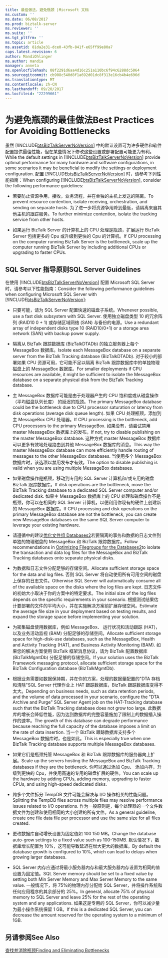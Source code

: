 ```yaml
---
title: 最佳做法，避免瓶颈 |Microsoft 文档
ms.custom: ''
ms.date: 06/08/2017
ms.prod: biztalk-server
ms.reviewer: ''
ms.suite: ''
ms.tgt_pltfrm: ''
ms.topic: article
ms.assetid: 81da2e31-dce0-43fb-841f-e65ff99e80a7
caps.latest.revision: 6
author: MandiOhlinger
ms.author: mandia
manager: anneta
ms.openlocfilehash: 08f2291d6aa4d16c251a110bc6f94c6288dc5064
ms.sourcegitcommit: cb908c540d8f1a692d01dc8f313e16cb4b4e696d
ms.translationtype: MT
ms.contentlocale: zh-CN
ms.lasthandoff: 09/20/2017
ms.locfileid: "22299661"
---
```

# <a name="best-practices-for-avoiding-bottlenecks"></a><span data-ttu-id="267b7-102">为避免瓶颈的最佳做法</span><span class="sxs-lookup"><span data-stu-id="267b7-102">Best Practices for Avoiding Bottlenecks</span></span>
<span data-ttu-id="267b7-103">虽然 [!INCLUDE[btsBizTalkServerNoVersion](../includes/btsbiztalkservernoversion-md.md)] 中的默认设置可为许多硬件和软件配置提供最佳性能，但在某些情况下修改这些设置或部署配置可能更为有利。</span><span class="sxs-lookup"><span data-stu-id="267b7-103">While the default settings in [!INCLUDE[btsBizTalkServerNoVersion](../includes/btsbiztalkservernoversion-md.md)] provide optimal performance for many hardware and software configurations, in some scenarios it may be beneficial to modify the settings or deployment configuration.</span></span> <span data-ttu-id="267b7-104">配置 [!INCLUDE[btsBizTalkServerNoVersion](../includes/btsbiztalkservernoversion-md.md)] 时，请参考下列性能指南：</span><span class="sxs-lookup"><span data-stu-id="267b7-104">When configuring [!INCLUDE[btsBizTalkServerNoVersion](../includes/btsbiztalkservernoversion-md.md)], consider the following performance guidelines:</span></span>  
  
-   <span data-ttu-id="267b7-105">若要防止资源争用，接收，业务流程，并在单独的主机上发送的隔离。</span><span class="sxs-lookup"><span data-stu-id="267b7-105">To prevent resource contention, isolate receiving, orchestration, and sending on separate hosts.</span></span> <span data-ttu-id="267b7-106">为了进一步将资源争用降到最低，请隔离来自其他主机的跟踪服务。</span><span class="sxs-lookup"><span data-stu-id="267b7-106">To further minimize contention, isolate the tracking service from other hosts.</span></span>  
  
-   <span data-ttu-id="267b7-107">如果运行 BizTalk Server 的计算机上的 CPU 处理是瓶颈，扩展运行 BizTalk Server 包括更多的 Cpu 或升级到更快的 Cpu 的计算机。</span><span class="sxs-lookup"><span data-stu-id="267b7-107">If CPU processing on the computer running BizTalk Server is the bottleneck, scale up the computer running BizTalk Server by including additional CPUs or upgrading to faster CPUs.</span></span>  
  
## <a name="sql-server-guidelines"></a><span data-ttu-id="267b7-108">SQL Server 指导原则</span><span class="sxs-lookup"><span data-stu-id="267b7-108">SQL Server Guidelines</span></span>  
 <span data-ttu-id="267b7-109">在使用 [!INCLUDE[btsBizTalkServerNoVersion](../includes/btsbiztalkservernoversion-md.md)] 配置 Microsoft SQL Server 时，请参考以下性能指南：</span><span class="sxs-lookup"><span data-stu-id="267b7-109">Consider the following performance guidelines when configuring Microsoft SQL Server with [!INCLUDE[btsBizTalkServerNoVersion](../includes/btsbiztalkservernoversion-md.md)]:</span></span>  
  
-   <span data-ttu-id="267b7-110">只要可能，请为 SQL Server 配置快速的磁盘子系统。</span><span class="sxs-lookup"><span data-stu-id="267b7-110">Whenever possible, use a fast disk subsystem with SQL Server.</span></span> <span data-ttu-id="267b7-111">使用独立磁盘类型 10 的冗余阵列 (RAID10 0 + 1) 或存储区域网络 (SAN) 与备份的电源。</span><span class="sxs-lookup"><span data-stu-id="267b7-111">Use a redundant array of independent disks type 10 (RAID10/0+1) or a storage area network (SAN) with backup power supply.</span></span>  
  
-   <span data-ttu-id="267b7-112">隔离从 BizTalk 跟踪数据库 (BizTalkDTADb) 的独立服务器上每个 MessageBox 数据库。</span><span class="sxs-lookup"><span data-stu-id="267b7-112">Isolate each MessageBox database on a separate server from the BizTalk Tracking database (BizTalkDTADb).</span></span> <span data-ttu-id="267b7-113">对于较小的部署如果 CPU 资源可用，它可能不足以隔离 BizTalk 跟踪数据库中的单独物理磁盘上的 MessageBox 数据库。</span><span class="sxs-lookup"><span data-stu-id="267b7-113">For smaller deployments if CPU resources are available, it might be sufficient to isolate the MessageBox database on a separate physical disk from the BizTalk Tracking database.</span></span>  
  
-   <span data-ttu-id="267b7-114">主 MessageBox 数据库可能是由于处理器产生的 CPU 饱和度或从磁盘操作 （平均磁盘队列长度） 的延迟的瓶颈。</span><span class="sxs-lookup"><span data-stu-id="267b7-114">The primary MessageBox database could be the bottleneck due to CPU processor saturation or latency from disk operations (average disk queue length).</span></span> <span data-ttu-id="267b7-115">如果 CPU 处理瓶颈，添加到主 MessageBox CPU 处理器。</span><span class="sxs-lookup"><span data-stu-id="267b7-115">If CPU processing is the bottleneck, add CPU processors to the primary MessageBox.</span></span> <span data-ttu-id="267b7-116">如果没有，请尝试禁用 master MessageBox 数据库上的发布。</span><span class="sxs-lookup"><span data-stu-id="267b7-116">If not, try to disable publishing on the master MessageBox database.</span></span> <span data-ttu-id="267b7-117">这种方式 master MessageBox 数据库可以更多有效地处理路由到其他 MessageBox 数据库的消息。</span><span class="sxs-lookup"><span data-stu-id="267b7-117">This way the master MessageBox database can more efficiently handle routing of messages to the other MessageBox databases.</span></span> <span data-ttu-id="267b7-118">当使用多个 MessageBox 数据库时，该选项以禁用发布才有效。</span><span class="sxs-lookup"><span data-stu-id="267b7-118">The option to disable publishing is valid when you are using multiple MessageBox databases.</span></span>  
  
-   <span data-ttu-id="267b7-119">如果磁盘操作是瓶颈，移动到专用的 SQL Server 计算机和/或专用的磁盘 BizTalk 跟踪数据库。</span><span class="sxs-lookup"><span data-stu-id="267b7-119">If disk operations are the bottleneck, move the BizTalk Tracking database to a dedicated SQL Server computer and/or dedicated disk.</span></span> <span data-ttu-id="267b7-120">如果主 MessageBox 数据库上的 CPU 处理和磁盘操作不是瓶颈，你可以在相同的 SQL Server 计算机，以便利用你现有的硬件上创建新的 MessageBox 数据库。</span><span class="sxs-lookup"><span data-stu-id="267b7-120">If CPU processing and disk operations on the primary MessageBox database are not the bottleneck, you can create new MessageBox databases on the same SQL Server computer to leverage your existing hardware.</span></span>  
  
-   <span data-ttu-id="267b7-121">请遵循中的建议[优化文件组 Databases2](../technical-guides/optimizing-filegroups-for-the-databases2.md)若要隔离的事务和数据的日志文件到单独的物理磁盘的 MessageBox 和 BizTalk 跟踪数据库。</span><span class="sxs-lookup"><span data-stu-id="267b7-121">Follow recommendations in [Optimizing Filegroups for the Databases2](../technical-guides/optimizing-filegroups-for-the-databases2.md)to isolate the transaction and data log files for the MessageBox and BizTalk Tracking databases onto separate physical disks.</span></span>  
  
-   <span data-ttu-id="267b7-122">为数据和日志文件分配足够的存储空间。</span><span class="sxs-lookup"><span data-stu-id="267b7-122">Allocate sufficient storage space for the data and log files.</span></span> <span data-ttu-id="267b7-123">否则 SQL Server 将自动使用所有可用空间的磁盘上保存的日志文件。</span><span class="sxs-lookup"><span data-stu-id="267b7-123">Otherwise SQL Server will automatically consume all of the available space on the disks where the log files are kept.</span></span> <span data-ttu-id="267b7-124">日志文件的初始大小取决于你的方案中的特定要求。</span><span class="sxs-lookup"><span data-stu-id="267b7-124">The initial size of the log files depends on the specific requirements in your scenario.</span></span> <span data-ttu-id="267b7-125">根据测试结果估计要部署的文件的平均大小，并在实施解决方案前扩展存储空间。</span><span class="sxs-lookup"><span data-stu-id="267b7-125">Estimate the average file size in your deployment based on testing results, and expand the storage space before implementing your solution.</span></span>  
  
-   <span data-ttu-id="267b7-126">为密集磁盘使用数据库，例如 MessageBox、 运行状况和活动跟踪 (HAT)，以及业务活动监视 (BAM) 分配足够的存储空间。</span><span class="sxs-lookup"><span data-stu-id="267b7-126">Allocate sufficient storage space for high-disk-use databases, such as the MessageBox, Health and Activity Tracking (HAT), and Business Activity Monitoring (BAM).</span></span> <span data-ttu-id="267b7-127">如果您的解决方案使用 BizTalk 框架消息协议，请为 BizTalk 配置数据库 (BizTalkMgmtDb) 分配足够的存储空间。</span><span class="sxs-lookup"><span data-stu-id="267b7-127">If your solution uses the BizTalk Framework messaging protocol, allocate sufficient storage space for the BizTalk Configuration database (BizTalkMgmtDb).</span></span>  
  
-   <span data-ttu-id="267b7-128">根据业务需要如数据保持期，并在你的方案，处理的数据量配置的"DTA 存档和清除"SQL Server 代理作业上 HAT 跟踪数据库，BizTalk 跟踪数据库变得不太大。</span><span class="sxs-lookup"><span data-stu-id="267b7-128">Depending on business needs, such as data retention periods, and the volume of data processed in your scenario, configure the "DTA Archive and Purge" SQL Server Agent job on the HAT-Tracking database such that the BizTalk Tracking database does not grow too large.</span></span> <span data-ttu-id="267b7-129">此数据库的增长会降低性能，因为达到数据库的完整容量施加了限制上的数据插入操作的速率。</span><span class="sxs-lookup"><span data-stu-id="267b7-129">The growth of this database can degrade performance because reaching the full capacity of the database imposes a limit on the rate of data insertion.</span></span> <span data-ttu-id="267b7-130">当一个 BizTalk 跟踪数据库支持多个 MessageBox 数据库时，也是如此。</span><span class="sxs-lookup"><span data-stu-id="267b7-130">This is especially true when one BizTalk Tracking database supports multiple MessageBox databases.</span></span>  
  
-   <span data-ttu-id="267b7-131">如果它们是瓶颈托管 MessageBox 和 BizTalk 跟踪数据库的服务器向上扩展。</span><span class="sxs-lookup"><span data-stu-id="267b7-131">Scale up the servers hosting the MessageBox and BizTalk Tracking databases if they are the bottleneck.</span></span> <span data-ttu-id="267b7-132">你可以通过添加 Cpu、 添加内存，升级到更快的 Cpu，并使用高速的专用的磁盘扩展的硬件。</span><span class="sxs-lookup"><span data-stu-id="267b7-132">You can scale up the hardware by adding CPUs, adding memory, upgrading to faster CPUs, and using high-speed dedicated disks.</span></span>  
  
-   <span data-ttu-id="267b7-133">跨多个文件拆分 TempDB 文件可能会解决与 I/O 操作相关的性能问题。</span><span class="sxs-lookup"><span data-stu-id="267b7-133">Splitting the TempDB files across multiple files may resolve performance issues related to I/O operations.</span></span> <span data-ttu-id="267b7-134">作为一般原则是，每个处理器的一个文件数据文件为创建和使用相同的大小创建的所有文件。</span><span class="sxs-lookup"><span data-stu-id="267b7-134">As a general guideline, create one file data file per processor and use the same size for all files created.</span></span>  
  
-   <span data-ttu-id="267b7-135">更改数据库自动增长设置为固定值如 100 150 MB。</span><span class="sxs-lookup"><span data-stu-id="267b7-135">Change the database auto-grow settings to a fixed value such as 100-150MB.</span></span> <span data-ttu-id="267b7-136">默认情况下，数据库增长配置为 10%，这可能导致延迟在增大更大的数据库。</span><span class="sxs-lookup"><span data-stu-id="267b7-136">By default the database growth is configured to 10%, which can lead to delays when growing larger databases.</span></span>  
  
-   <span data-ttu-id="267b7-137">SQL Server 内存应通过将最小服务器内存和最大服务器内存设置为相同的值设置为固定值。</span><span class="sxs-lookup"><span data-stu-id="267b7-137">SQL Server memory should be set to a fixed value by setting both Min Server Memory and Max Server Memory to the same value.</span></span> <span data-ttu-id="267b7-138">一般情况下，将 75%的物理内存分配给 SQL Server，并将操作系统和任何应用程序的其余部分的 25%。</span><span class="sxs-lookup"><span data-stu-id="267b7-138">In general, allocate 75% of physical memory to SQL Server and leave 25% for the rest of the operating system and any applications.</span></span> <span data-ttu-id="267b7-139">如果这是专用的 SQL Server，你可以减少量为最小操作系统保留 1 GB。</span><span class="sxs-lookup"><span data-stu-id="267b7-139">If this is a dedicated SQL Server, you can decrease the amount reserved for the operating system to a minimum of 1GB.</span></span>  
  
## <a name="see-also"></a><span data-ttu-id="267b7-140">另请参阅</span><span class="sxs-lookup"><span data-stu-id="267b7-140">See Also</span></span>  
 [<span data-ttu-id="267b7-141">查找并消除瓶颈</span><span class="sxs-lookup"><span data-stu-id="267b7-141">Finding and Eliminating Bottlenecks</span></span>](../technical-guides/finding-and-eliminating-bottlenecks.md)